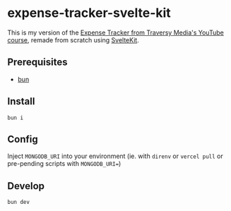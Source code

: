 # expense-tracker-svelte-kit

This is my version of the [Expense Tracker from Traversy Media's YouTube course](https://github.com/bradtraversy/expense-tracker-react), remade from scratch using [SvelteKit](https://kit.svelte.dev).

## Prerequisites

- [bun](https://bun.sh)

## Install

`bun i`

## Config

Inject `MONGODB_URI` into your environment (ie. with `direnv` or `vercel pull` or pre-pending scripts with `MONGODB_URI=`)

## Develop

`bun dev`
